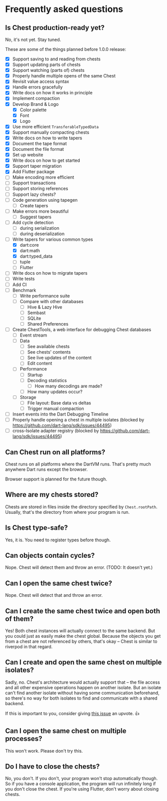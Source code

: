 # Frequently asked questions

## Is Chest production-ready yet?

No, it's not yet.
Stay tuned.

These are some of the things planned before 1.0.0 release:

- [x] Support saving to and reading from chests
- [x] Support updating parts of chests
- [x] Support watching (parts of) chests
- [x] Properly handle multiple opens of the same Chest
- [x] Revisit value access syntax
- [x] Handle errors gracefully
- [x] Write docs on how it works in principle
- [x] Implement compaction
- [x] Develop Brand & Logo
  - [x] Color palette
  - [x] Font
  - [x] Logo
- [x] Use more efficient `TransferableTypedData`
- [x] Support manually compacting chests
- [x] Write docs on how to write tapers
- [x] Document the tape format
- [x] Document the file format
- [x] Set up website
- [x] Write docs on how to get started
- [x] Support taper migration
- [x] Add Flutter package
- [ ] Make encoding more efficient
- [ ] Support transactions
- [ ] Support storing references
- [ ] Support lazy chests?
- [ ] Code generation using tapegen
  - [ ] Create tapers
- [ ] Make errors more beautiful
  - [ ] Suggest tapers
- [ ] Add cycle detection
  - [ ] during serialization
  - [ ] during deserialization
- [ ] Write tapers for various common types
  - [x] dart:core
  - [x] dart:math
  - [x] dart:typed_data
  - [ ] tuple
  - [ ] Flutter
- [ ] Write docs on how to migrate tapers
- [ ] Write tests
- [ ] Add CI
- [ ] Benchmark
  - [ ] Write performance suite
  - [ ] Compare with other databases
    - [ ] Hive & Lazy Hive
    - [ ] Sembast
    - [ ] SQLite
    - [ ] Shared Preferences
- [ ] Create ChestTools, a web interface for debugging Chest databases
  - [ ] Event stream
  - [ ] Data
    - [ ] See available chests
    - [ ] See chests' contents
    - [ ] See live updates of the content
    - [ ] Edit content
  - [ ] Performance
    - [ ] Startup
    - [ ] Decoding statistics
      - [ ] How many decodings are made?
    - [ ] How many updates occur?
  - [ ] Storage
    - [ ] File layout: Base data vs deltas
    - [ ] Trigger manual compaction
- [ ] Insert events into the Dart Debugging Timeline
- [ ] Properly handle opening a chest in multiple isolates (blocked by https://github.com/dart-lang/sdk/issues/44495)
- [ ] cross-Isolate adapter registry (blocked by https://github.com/dart-lang/sdk/issues/44495)

## Can Chest run on all platforms?

Chest runs on all platforms where the DartVM runs.
That's pretty much anywhere Dart runs except the browser.

Browser support is planned for the future though.

## Where are my chests stored?

Chests are stored in files inside the directory specified by `Chest.rootPath`.
Usually, that's the directory from where your program is run.

## Is Chest type-safe?

Yes, it is.
You need to register types before though.

## Can objects contain cycles?

Nope. Chest will detect them and throw an error. (TODO: It doesn't yet.)

## Can I open the same chest twice?

Nope. Chest will detect that and throw an error.

## Can I create the same chest twice and open both of them?

Yes! Both chest instances will actually connect to the same backend.
But you could just as easily make the chest global.
Because the objects you get from a chest are not referenced by others, that's okay – Chest is similar to riverpod in that regard.

## Can I create and open the same chest on multiple isolates?

Sadly, no.
Chest's architecture would actually support that – the file access and all other expensive operations happen on another isolate.
But an isolate can't find another isolate without having some communication beforehand, so there's no way for both isolates to find and communicate with a shared backend.

If this is important to you, consider giving [this issue](https://github.com/dart-lang/sdk/issues/44495) an upvote. 👍

## Can I open the same chest on multiple processes?

This won't work.
Please don't try this.

## Do I have to close the chests?

No, you don't. If you don't, your program won't stop automatically though.
So if you have a console application, the program will run infinitely long if you don't close the chest.
If you're using Flutter, don't worry about closing chests.
